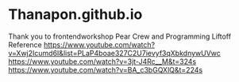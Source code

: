 # Thanapon.github.io
Thank you to frontendworkshop Pear Crew and Programming Liftoff
Reference
https://www.youtube.com/watch?v=Xwj2Icumd6I&list=PLaP4boae327C2U7ievyf3qXbkdnywUVwc
https://www.youtube.com/watch?v=3jt-J4Rc__M&t=324s
https://www.youtube.com/watch?v=BA_c3bGQXlQ&t=224s
